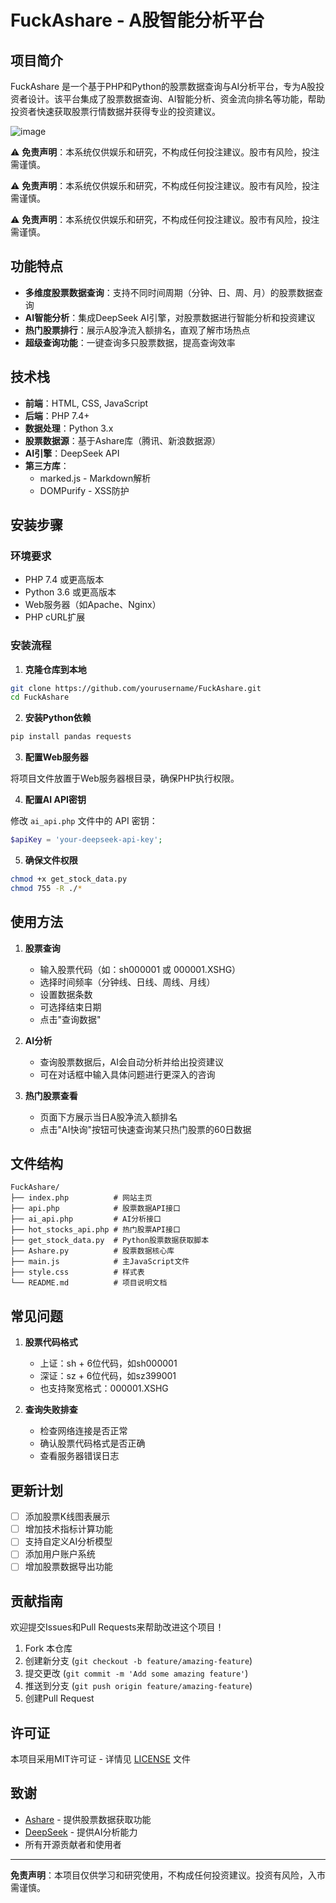# FuckAshare - A股智能分析平台

## 项目简介

FuckAshare 是一个基于PHP和Python的股票数据查询与AI分析平台，专为A股投资者设计。该平台集成了股票数据查询、AI智能分析、资金流向排名等功能，帮助投资者快速获取股票行情数据并获得专业的投资建议。

![image](https://github.com/user-attachments/assets/4264dc74-e581-46ee-a002-37a6adf563b6)

⚠️ **免责声明**：本系统仅供娱乐和研究，不构成任何投注建议。股市有风险，投注需谨慎。

⚠️ **免责声明**：本系统仅供娱乐和研究，不构成任何投注建议。股市有风险，投注需谨慎。

⚠️ **免责声明**：本系统仅供娱乐和研究，不构成任何投注建议。股市有风险，投注需谨慎。

## 功能特点

- **多维度股票数据查询**：支持不同时间周期（分钟、日、周、月）的股票数据查询
- **AI智能分析**：集成DeepSeek AI引擎，对股票数据进行智能分析和投资建议
- **热门股票排行**：展示A股净流入额排名，直观了解市场热点
- **超级查询功能**：一键查询多只股票数据，提高查询效率

## 技术栈

- **前端**：HTML, CSS, JavaScript
- **后端**：PHP 7.4+
- **数据处理**：Python 3.x
- **股票数据源**：基于Ashare库（腾讯、新浪数据源）
- **AI引擎**：DeepSeek API
- **第三方库**：
  - marked.js - Markdown解析
  - DOMPurify - XSS防护

## 安装步骤

### 环境要求

- PHP 7.4 或更高版本
- Python 3.6 或更高版本
- Web服务器（如Apache、Nginx）
- PHP cURL扩展

### 安装流程

1. **克隆仓库到本地**

```bash
git clone https://github.com/yourusername/FuckAshare.git
cd FuckAshare
```

2. **安装Python依赖**

```bash
pip install pandas requests
```

3. **配置Web服务器**

将项目文件放置于Web服务器根目录，确保PHP执行权限。

4. **配置AI API密钥**

修改 `ai_api.php` 文件中的 API 密钥：

```php
$apiKey = 'your-deepseek-api-key';
```

5. **确保文件权限**

```bash
chmod +x get_stock_data.py
chmod 755 -R ./*
```

## 使用方法

1. **股票查询**
   - 输入股票代码（如：sh000001 或 000001.XSHG）
   - 选择时间频率（分钟线、日线、周线、月线）
   - 设置数据条数
   - 可选择结束日期
   - 点击"查询数据"

2. **AI分析**
   - 查询股票数据后，AI会自动分析并给出投资建议
   - 可在对话框中输入具体问题进行更深入的咨询

3. **热门股票查看**
   - 页面下方展示当日A股净流入额排名
   - 点击"AI快询"按钮可快速查询某只热门股票的60日数据

## 文件结构

```
FuckAshare/
├── index.php          # 网站主页
├── api.php            # 股票数据API接口
├── ai_api.php         # AI分析接口
├── hot_stocks_api.php # 热门股票API接口
├── get_stock_data.py  # Python股票数据获取脚本
├── Ashare.py          # 股票数据核心库
├── main.js            # 主JavaScript文件
├── style.css          # 样式表
└── README.md          # 项目说明文档
```

## 常见问题

1. **股票代码格式**
   - 上证：sh + 6位代码，如sh000001
   - 深证：sz + 6位代码，如sz399001
   - 也支持聚宽格式：000001.XSHG

2. **查询失败排查**
   - 检查网络连接是否正常
   - 确认股票代码格式是否正确
   - 查看服务器错误日志

## 更新计划

- [ ] 添加股票K线图表展示
- [ ] 增加技术指标计算功能
- [ ] 支持自定义AI分析模型
- [ ] 添加用户账户系统
- [ ] 增加股票数据导出功能

## 贡献指南

欢迎提交Issues和Pull Requests来帮助改进这个项目！

1. Fork 本仓库
2. 创建新分支 (`git checkout -b feature/amazing-feature`)
3. 提交更改 (`git commit -m 'Add some amazing feature'`)
4. 推送到分支 (`git push origin feature/amazing-feature`)
5. 创建Pull Request

## 许可证

本项目采用MIT许可证 - 详情见 [LICENSE](LICENSE) 文件

## 致谢

- [Ashare](https://github.com/mpquant/Ashare) - 提供股票数据获取功能
- [DeepSeek](https://www.deepseek.com/) - 提供AI分析能力
- 所有开源贡献者和使用者

---

**免责声明**：本项目仅供学习和研究使用，不构成任何投资建议。投资有风险，入市需谨慎。
